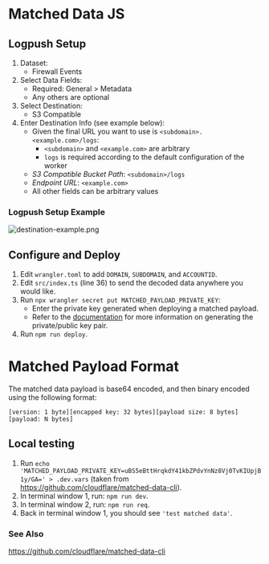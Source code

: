 # Matched Data JS

## Logpush Setup

1. Dataset:
   - Firewall Events
2. Select Data Fields:
   - Required: General > Metadata
   - Any others are optional
3. Select Destination:
   - S3 Compatible
4. Enter Destination Info (see example below):
   - Given the final URL you want to use is `<subdomain>.<example.com>/logs`:
     - `<subdomain>` and `<example.com>` are arbitrary
     - `logs` is required according to the default configuration of the worker
   - _S3 Compatible Bucket Path_: `<subdomain>/logs`
   - _Endpoint URL_: `<example.com>`
   - All other fields can be arbitrary values

### Logpush Setup Example

![destination-example.png](destination-example.png)

## Configure and Deploy

1. Edit `wrangler.toml` to add `DOMAIN`, `SUBDOMAIN`, and `ACCOUNTID`.
2. Edit `src/index.ts` (line 36) to send the decoded data anywhere you would like.
3. Run `npx wrangler secret put MATCHED_PAYLOAD_PRIVATE_KEY`:
   - Enter the private key generated when deploying a matched payload.
   - Refer to the [documentation](https://developers.cloudflare.com/waf/managed-rules/payload-logging/) for more information on generating the private/public key pair.
4. Run `npm run deploy`.

# Matched Payload Format

The matched data payload is base64 encoded, and then binary encoded using the following format:

```
[version: 1 byte][encapped key: 32 bytes][payload size: 8 bytes][payload: N bytes]
```

## Local testing

1. Run `echo 'MATCHED_PAYLOAD_PRIVATE_KEY=uBS5eBttHrqkdY41kbZPdvYnNz8Vj0TvKIUpjB1y/GA=' > .dev.vars` (taken from https://github.com/cloudflare/matched-data-cli).
2. In terminal window 1, run: `npm run dev`.
3. In terminal window 2, run: `npm run req`.
4. Back in terminal window 1, you should see `'test matched data'`.

### See Also

https://github.com/cloudflare/matched-data-cli
